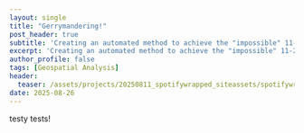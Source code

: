 ```yaml
---
layout: single
title: "Gerrymandering!"
post_header: true
subtitle: 'Creating an automated method to achieve the "impossible" 11-2 NC split'
excerpt: 'Creating an automated method to achieve the "impossible" 11-2 NC split'
author_profile: false
tags: [Geospatial Analysis]
header:
  teaser: /assets/projects/20250811_spotifywrapped_siteassets/spotifywrapped_app_screenshot.png
date: 2025-08-26
---
```


testy tests!
